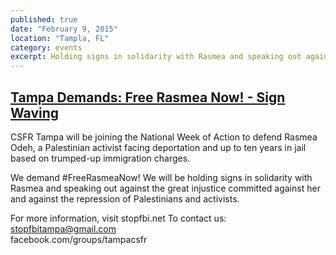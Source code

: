 ```yaml
---
published: true
date: "February 9, 2015"
location: "Tampla, FL"
category: events
excerpt: Holding signs in solidarity with Rasmea and speaking out against the great injustice committed against her and against the repression of Palestinians and activists.
---
```


## [Tampa Demands: Free Rasmea Now! - Sign Waving](https://www.facebook.com/events/658909987553330/)

CSFR Tampa will be joining the National Week of Action to defend Rasmea Odeh, a Palestinian activist facing deportation and up to ten years in jail based on trumped-up immigration charges.

We demand #FreeRasmeaNow! We will be holding signs in solidarity with Rasmea and speaking out against the great injustice committed against her and against the repression of Palestinians and activists.

For more information, visit stopfbi.net
To contact us:
[stopfbitampa@gmail.com](mailto:stopfbitampa@gmail.com)
<br>facebook.com/groups/tampacsfr